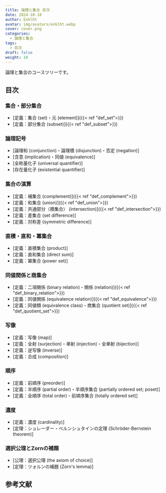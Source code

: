```yaml
---
title: 論理と集合 目次
date: 2024-10-18
author: Enklht
avatar: img/avatars/enklht.webp
cover: cover.png
categories:
  - 論理と集合
tags:
  - 目次
draft: false
weight: 10
---
```


論理と集合のコースツリーです。

<!--more-->

## 目次

### 集合・部分集合

- [定義：集合 (set)・元 (element)]({{< ref "def_set">}})
- [定義：部分集合 (subset)]({{< ref "def_subset">}})

### 論理記号

- [論理和 (conjunction)・論理積 (disjunction)・否定 (negation)]
- [含意 (implication)・同値 (equivalence)]
- [全称量化子 (universal quantifier)]
- [存在量化子 (existential quantifier)]

### 集合の演算

- [定義：補集合 (complement)]({{< ref "def_complement">}})
- [定義：和集合 (union)]({{< ref "def_union">}})
- [定義：共通部分（積集合） (intersection)]({{< ref "def_intersection">}})
- [定義：差集合 (set difference)]
- [定義：対称差 (symmetric difference)]

### 直積・直和・冪集合

- [定義：直積集合 (product)]
- [定義：直和集合 (direct sum)]
- [定義：冪集合 (power set)]

### 同値関係と商集合

- [定義：二項関係 (binary relation)・関係 (relation)]({{< ref "def_binary_relation">}})
- [定義：同値関係 (equivalence relation)]({{< ref "def_equivalence">}})
- [定義：同値類 (equivalence class)・商集合 (quotient set)]({{< ref "def_quotient_set">}})

### 写像

- [定義：写像 (map)]
- [定義：全射 (surjection)・単射 (injection)・全単射 (bijection)]
- [定義：逆写像 (inverse)]
- [定義：合成 (composition)]

### 順序

- [定義：前順序 (preorder)]
- [定義：半順序 (partial order)・半順序集合 (partially ordered set; poset)]
- [定義：全順序 (total order)・前順序集合 (totally ordered set)]

### 濃度

- [定義：濃度 (cardinality)]
- [定理：シュレーダー・ベルンシュタインの定理 (Schr&ouml;der-Bernstein theorem)]

### 選択公理とZornの補題

- [公理：選択公理 (the axiom of choice)]
- [定理：ツォルンの補題 (Zorn's lemma)]

## 参考文献
